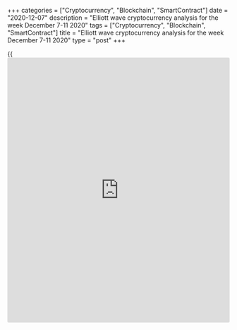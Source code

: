 +++
categories = ["Cryptocurrency", "Blockchain", "SmartContract"]
date = "2020-12-07"
description = "Elliott wave cryptocurrency analysis for the week December 7-11 2020"
tags = ["Cryptocurrency", "Blockchain", "SmartContract"]
title = "Elliott wave cryptocurrency analysis for the week December 7-11 2020"
type = "post"
+++

{{<iframe id="large-banner" src="https://www.bounty.group/#slide=16.0" width="100%" height="600" scrolling="no" style="border: 0px solid rgb(216, 221, 230); border-radius: 3px;">}}

2020-12-07

2020-12-07

Medium-term forecast for five cryptocurrencies as of 07.12.2020Roman
Onegin

I welcome my readers!

I have prepared a medium-term cryptocurrency forecast based on Elliott
wave analysis of Bitcoin, Ethereum, Litecoin, EOS, and Ripple. I offer
trading signals for each cryptocurrency pair.

This week, the cryptocurrencies should be rising in the final legs of
bullish impulses.

The article covers the following subjects:

##  **Elliott wave Bitcoin analysis**

 ****

The BTCUSD market is forming corrective wave 4 as a double zigzag
[W]-[X]-[Y]. There is forming the linking wave [X] as a double
combination of zigzags, where waves (W) and (Y) are standard zigzag-
shaped waves, and the linking wave (X) is a bearish double zigzag. Wave
(Y) has not yet completed. Let us see its structure in more detail in
the shorter timeframe.

Wave (Y) is composed of three major sub-waves A-B-C. After the sideways
correction B has ended as a triangle, the market has started rising in
the impulse wave C. The first four legs of wave C must have completed,
and the final wave [5] is still forming. This week, the Bitcoin price
should be rising to a level of 20500.00, which is above the previous
high made by impulse 3.

### Trading plan for [BTCUSD][1] for the week:

Buy 19349.50, TP 20500.00

* * *

##  **Elliott wave Ethereum analysis**

 ****

In the double zigzag of a larger degree, there is forming the upward
linking wave [X]. The [X] wave is forming as a double zigzag
(W)-(X)-(Y), where the first two legs have completed, and the final wave
(Y) is still forming. There have finished the bullish impulse A and the
bearish correction B. The C wave is also an impulse, which should end
soon. Let us see the structure of the most recent section of the chart
in the eight-hour timeframe.

The impulse wave C is composed of five sub-waves [1]-[2]-[3]-[4]-[5].
The bearish corrective wave [4] has completed, and the price has started
rising in wave [5]. The Ethereum price should be rising to a level of
665.00. Next, the market will turn down and start a new downtrend. One
could enter long trades in the current situation.

### Trading plan **[ETHUSD][2] **for the week:

Buy 597.79, TP 665.00

* * *

##  **Elliott wave Litecoin analysis**

 ****

The LTCUSD market is forming the large bearish triple zigzag, with the
corrective linking wave [X] forming inside. This wave is a double zigzag
composed of the sub-waves (W)-(X)-(Y). There is forming the final leg of
this pattern. Let us study the price chart in more detail in the eight-
hour timeframe.

The eight-hour timeframe displays the (Y) wave, which is a part of the
linking wave [X]. The (Y) wave is a double zigzag W-X-Y, where the Y
wave is unfolding. This week, the market should be rising in the bullish
impulse (5), so one could enter long positions. The impulse wave (5)
should conclude the entire bullish impulse [a]. Next, the bearish
correction [b] should start unfolding as it is outlined in the chart.

### Trading plan for **[LTCUSD][3]**  for the week:

Buy 84.42, TP 105.00

* * *

##  **Elliott wave EOS analysis**

 ****

The EOSUSD market is forming the global corrective wave B as a triple
combination. There have completed the sub-waves [W]-[X]-[Y]. The market
is forming the upward linking wave [X] as a triple zigzag
(w)-(x)-(y)-(xx)-(z). The final wave (z) should complete the zigzag. Let
us see its structure in more detail in the eight-hour timeframe.

The final motive wave (Z) of the triple zigzag is developing as a
standard zigzag A-B-C. The price rose in the bullish impulse A; next, it
dropped in the corrective wave B, which has already completed. The
market should start rising in the new bullish impulse wave C. The market
should grow to a level of 3.91. This is the previous high made by wave
(Y). It is relevant to enter long trades in the current situation.

### Trading plan for **[EOSUSD][4]**  for the week

Buy 2.98, TP 3.91

* * *

##  **Elliott wave Ripple analysis**

 ****

The XRPUSD market is forming a corrective pattern. This correction is
unfolding as a triple zigzag, it is composed of the three sub-waves
[W]-[X]-[Y]-[X]-[Z]. The bearish sub-wave [Y] completed not long ago.
Next, the price has started rising in the linking wave [X]. The short
correction [4] should end soon. Next, the market will resume rising in
wave [5] towards a level of 0.795.

In the eight-hour timeframe, the impulse C of (Y) is forming. Corrective
wave [4] is currently forming as a contracting triangle. The wave (d)
should end soon. Next, after a decline wave (e), the entire wave [4]
should end at a level of around 0.795. One could enter long positions
with a target at 0.795.

### Trading plan for **[XRPUSD][5]** for the week:

Buy 0.616, TP 0.795

* * *

P.S. Did you like my article? Share it in social networks: it will be
the best “thank you" :)

Ask me questions and comment below. I’ll be glad to answer your
questions and give necessary explanations.

 **Useful links:**

  * I recommend trying to trade with a reliable broker [here][6]. The system allows you to trade by yourself or copy successful traders from all across the globe.
  * Use my promo-code BLOG for getting deposit bonus 50% on LiteForex platform. Just enter this code in the appropriate field while [depositing][7] your trading account.
  * Telegram chat for traders: <t.me/liteforexengchat>. We are sharing the signals and trading experience
  * Telegram channel with high-quality analytics, Forex reviews, training articles, and other useful things for traders <t.me/liteforex>

## Price chart of BTCUSD in real time mode

The content of this article reflects the author’s opinion and does not
necessarily reflect the official position of LiteForex. The material
published on this page is provided for informational purposes only and
should not be considered as the provision of investment advice for the
purposes of Directive 2004/39/EC.

Rate this article:

{{value}}

( {{count}} {{title}} )

   1. my.liteforex.com/trading/chart?symbol=BTCUSD
   2. my.liteforex.com/trading/chart?symbol=ETHUSD
   3. my.liteforex.com/trading/chart?symbol=LTCUSD
   4. my.liteforex.com/trading/chart?symbol=EOSUSD&returnUrl=true
   5. my.liteforex.com/trading/chart?symbol=XRPUSD
   6. my.liteforex.com/?category=analysts-opinions&slug=medium-term-forecast-for-five-cryptocurrencies-as-of-07122020&openPopup=%2Fregistration%2Fpopup&utm_source=blog&utm_medium=article&utm_campaign=bonus
   7. my.liteforex.com/deposit/?category=analysts-opinions&slug=medium-term-forecast-for-five-cryptocurrencies-as-of-07122020&promo_code=BLOG&utm_source=blog&utm_medium=article&utm_campaign=bonus